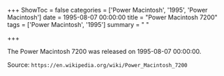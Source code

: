 +++
ShowToc = false
categories = ['Power Macintosh', '1995', 'Power Macintosh']
date = 1995-08-07 00:00:00
title = "Power Macintosh 7200"
tags = ['Power Macintosh', '1995']
summary = " "

+++

The Power Macintosh 7200 was released on 1995-08-07 00:00:00.

Source: `https://en.wikipedia.org/wiki/Power_Macintosh_7200`


